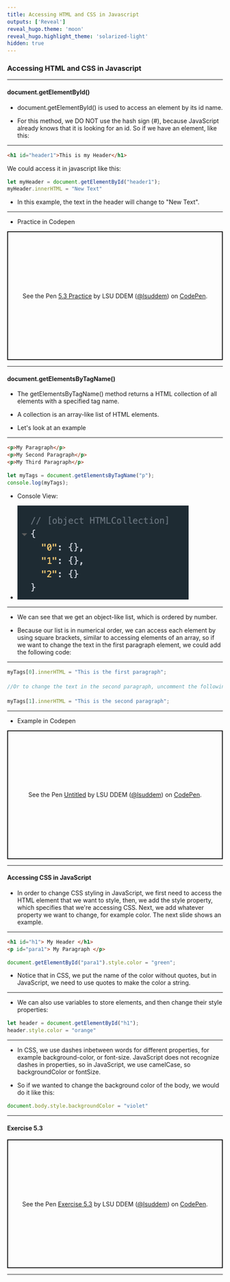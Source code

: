 ```yaml
---
title: Accessing HTML and CSS in Javascript
outputs: ['Reveal']
reveal_hugo.theme: 'moon'
reveal_hugo.highlight_theme: 'solarized-light'
hidden: true
---
```

### Accessing HTML and CSS in Javascript 
---

#### document.getElementById()

* document.getElementById() is used to access an element by its id name. 

* For this method, we DO NOT use the hash sign (#), because JavaScript already knows that it is looking for an id. So if we have an element, like this: 

---

```html
<h1 id="header1">This is my Header</h1>
```
We could access it in javascript like this: 
```js
let myHeader = document.getElementById("header1");
myHeader.innerHTML = "New Text" 
```

* In this example, the text in the header will change to "New Text".

---

* Practice in Codepen 
<p class="codepen" data-height="300" data-default-tab="result" data-slug-hash="wBwgLZy" data-pen-title="5.3 Practice" data-user="lsuddem" style="height: 300px; box-sizing: border-box; display: flex; align-items: center; justify-content: center; border: 2px solid; margin: 1em 0; padding: 1em;">
  <span>See the Pen <a href="https://codepen.io/lsuddem/pen/wBwgLZy">
  5.3 Practice</a> by LSU DDEM (<a href="https://codepen.io/lsuddem">@lsuddem</a>)
  on <a href="https://codepen.io">CodePen</a>.</span>
</p>
<script async src="https://cpwebassets.codepen.io/assets/embed/ei.js"></script>

---

#### document.getElementsByTagName()

* The getElementsByTagName() method returns a HTML collection of all elements with a specified tag name.

* A collection is an array-like list of HTML elements.

* Let's look at an example

---

```html
<p>My Paragraph</p>
<p>My Second Paragraph</p>
<p>My Third Paragraph</p>
```

```js
let myTags = document.getElementsByTagName("p");
console.log(myTags);
```
* Console View: 

* <img src="../../media/5_3_1.png" alt="Image description" width="400">

---

* We can see that we get an object-like list, which is ordered by number. 

* Because our list is in numerical order, we can access each element by using square brackets, similar to accessing elements of an array, so if we want to change the text in the first paragraph element, we could add the following code:

---

```js
myTags[0].innerHTML = "This is the first paragraph";

//Or to change the text in the second paragraph, uncomment the following code:

myTags[1].innerHTML = "This is the second paragraph";
```
---

* Example in Codepen

<p class="codepen" data-height="300" data-default-tab="result" data-slug-hash="XJrpLwv" data-pen-title="Untitled" data-user="lsuddem" style="height: 300px; box-sizing: border-box; display: flex; align-items: center; justify-content: center; border: 2px solid; margin: 1em 0; padding: 1em;">
  <span>See the Pen <a href="https://codepen.io/lsuddem/pen/XJrpLwv">
  Untitled</a> by LSU DDEM (<a href="https://codepen.io/lsuddem">@lsuddem</a>)
  on <a href="https://codepen.io">CodePen</a>.</span>
</p>
<script async src="https://cpwebassets.codepen.io/assets/embed/ei.js"></script>

---

#### Accessing CSS in JavaScript

* In order to change CSS styling in JavaScript, we first need to access the HTML element that we want to style, then, we add the style property, which specifies that we're accessing CSS. Next, we add whatever property we want to change, for example color. The next slide shows an example. 

---

```html
<h1 id="h1"> My Header </h1>
<p id="para1"> My Paragraph </p>
```
```js
document.getElementById("para1").style.color = "green";
```

* Notice that in CSS, we put the name of the color without quotes, but in JavaScript, we need to use quotes to make the color a string. 

---

* We can also use variables to store elements, and then change their style properties: 

```js
let header = document.getElementById("h1");
header.style.color = "orange"
```

---

* In CSS, we use dashes inbetween words for different properties, for example background-color, or font-size. JavaScript does not recognize dashes in properties, so in JavaScript, we use camelCase, so backgroundColor or fontSize. 

* So if we wanted to change the background color of the body, we would do it like this:

```js
document.body.style.backgroundColor = "violet"
```

---

#### Exercise 5.3

<p class="codepen" data-height="300" data-default-tab="result" data-slug-hash="azopevv" data-pen-title="Exercise 5.3" data-user="lsuddem" style="height: 300px; box-sizing: border-box; display: flex; align-items: center; justify-content: center; border: 2px solid; margin: 1em 0; padding: 1em;">
  <span>See the Pen <a href="https://codepen.io/lsuddem/pen/azopevv">
  Exercise 5.3</a> by LSU DDEM (<a href="https://codepen.io/lsuddem">@lsuddem</a>)
  on <a href="https://codepen.io">CodePen</a>.</span>
</p>
<script async src="https://cpwebassets.codepen.io/assets/embed/ei.js"></script>

---